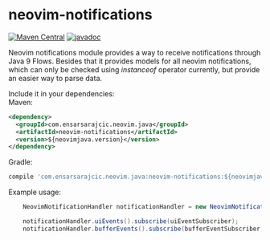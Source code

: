 # neovim-notifications

[![Maven Central](https://maven-badges.herokuapp.com/maven-central/com.ensarsarajcic.neovim.java/neovim-notifications/badge.svg)](https://maven-badges.herokuapp.com/maven-central/com.ensarsarajcic.neovim.java/neovim-notifications)
[![javadoc](https://javadoc.io/badge2/com.ensarsarajcic.neovim.java/neovim-notifications/javadoc.svg)](https://javadoc.io/doc/com.ensarsarajcic.neovim.java/neovim-notifications)

Neovim notifications module provides a way to receive notifications through Java 9 Flows. Besides that it provides models for all neovim notifications,
which can only be checked using *instanceof* operator currently, but provide an easier way to parse data.

Include it in your dependencies:  
Maven:  
```xml
<dependency>
  <groupId>com.ensarsarajcic.neovim.java</groupId>
  <artifactId>neovim-notifications</artifactId>
  <version>${neovimjava.version}</version>
</dependency>
```
Gradle:  
```groovy
compile 'com.ensarsarajcic.neovim.java:neovim-notifications:${neovimjava.version}'
```

Example usage:
```java
    NeovimNotificationHandler notificationHandler = new NeovimNotificationHandler(streamer);

    notificationHandler.uiEvents().subscribe(uiEventSubscriber);
    notificationHandler.bufferEvents().subscribe(bufferEventSubscriber);
```
